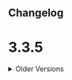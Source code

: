 ## Changelog

# 3.3.5

<details>
<summary>Older Versions</summary>

# 3.3.4
- Fix palette generation when resource texture is empty

# 3.3.3
- Fix trim generation on modded armour that is not trimmable by default

## 3.3.2
- Fix incorrect colouring on dyeable armour when used with built-in trim materials

## 3.3.1
- Improve compatibility
- Fix built-in / added trim materials from being replaced with dynamic ones

## 3.3.0
- Add support for REI, EMI and JEI
  - Splits trimming recipes into a seperate category to allow for functional recipes to be easily viewable in the smithing category
- Removed whitelisting
  - It was hardly used and was a pain to maintain

## 3.2.5
- Migrate elytra trim support over to elytra trims as att's internals change less

## 3.2.4
- Improve support for Frostiful
- Improve dynamic trim api

## 3.2.3
- Add support for Frostiful
- Stop missing class log spam

## 3.2.2
- Fix crash when atlas has defined textures but the textures are missing

## 3.2.1
- Added support for Immersive Armours
- Moved to auto-publishing
</details>